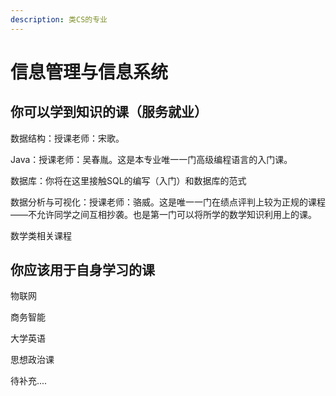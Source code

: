 ```yaml
---
description: 类CS的专业
---
```


# 信息管理与信息系统

## 你可以学到知识的课（服务就业）

数据结构：授课老师：宋歌。

Java：授课老师：吴春胤。这是本专业唯一一门高级编程语言的入门课。

数据库：你将在这里接触SQL的编写（入门）和数据库的范式

数据分析与可视化：授课老师：骆威。这是唯一一门在绩点评判上较为正规的课程——不允许同学之间互相抄袭。也是第一门可以将所学的数学知识利用上的课。

数学类相关课程

## 你应该用于自身学习的课

物联网

商务智能

大学英语

思想政治课

待补充....

